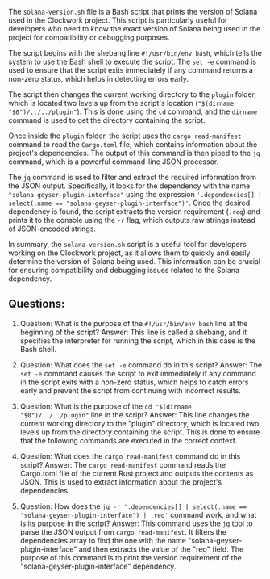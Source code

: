 The `solana-version.sh` file is a Bash script that prints the version of Solana used in the Clockwork project. This script is particularly useful for developers who need to know the exact version of Solana being used in the project for compatibility or debugging purposes.

The script begins with the shebang line `#!/usr/bin/env bash`, which tells the system to use the Bash shell to execute the script. The `set -e` command is used to ensure that the script exits immediately if any command returns a non-zero status, which helps in detecting errors early.

The script then changes the current working directory to the `plugin` folder, which is located two levels up from the script's location (`"$(dirname "$0")/../../plugin"`). This is done using the `cd` command, and the `dirname` command is used to get the directory containing the script.

Once inside the `plugin` folder, the script uses the `cargo read-manifest` command to read the `Cargo.toml` file, which contains information about the project's dependencies. The output of this command is then piped to the `jq` command, which is a powerful command-line JSON processor.

The `jq` command is used to filter and extract the required information from the JSON output. Specifically, it looks for the dependency with the name `"solana-geyser-plugin-interface"` using the expression `'.dependencies[] | select(.name == "solana-geyser-plugin-interface")'`. Once the desired dependency is found, the script extracts the version requirement (`.req`) and prints it to the console using the `-r` flag, which outputs raw strings instead of JSON-encoded strings.

In summary, the `solana-version.sh` script is a useful tool for developers working on the Clockwork project, as it allows them to quickly and easily determine the version of Solana being used. This information can be crucial for ensuring compatibility and debugging issues related to the Solana dependency.

## Questions:

1. Question: What is the purpose of the `#!/usr/bin/env bash` line at the beginning of the script?
   Answer: This line is called a shebang, and it specifies the interpreter for running the script, which in this case is the Bash shell.

2. Question: What does the `set -e` command do in this script?
   Answer: The `set -e` command causes the script to exit immediately if any command in the script exits with a non-zero status, which helps to catch errors early and prevent the script from continuing with incorrect results.

3. Question: What is the purpose of the `cd "$(dirname "$0")/../../plugin"` line in the script?
   Answer: This line changes the current working directory to the "plugin" directory, which is located two levels up from the directory containing the script. This is done to ensure that the following commands are executed in the correct context.

4. Question: What does the `cargo read-manifest` command do in this script?
   Answer: The `cargo read-manifest` command reads the Cargo.toml file of the current Rust project and outputs the contents as JSON. This is used to extract information about the project's dependencies.

5. Question: How does the `jq -r '.dependencies[] | select(.name == "solana-geyser-plugin-interface") | .req'` command work, and what is its purpose in the script?
   Answer: This command uses the `jq` tool to parse the JSON output from `cargo read-manifest`. It filters the dependencies array to find the one with the name "solana-geyser-plugin-interface" and then extracts the value of the "req" field. The purpose of this command is to print the version requirement of the "solana-geyser-plugin-interface" dependency.
